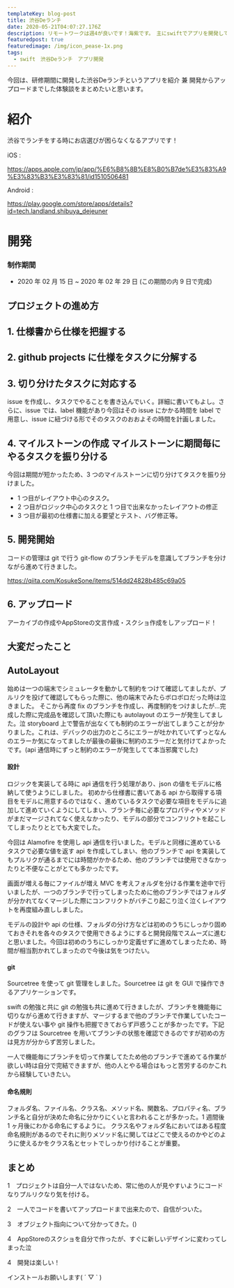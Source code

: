 ```yaml
---
templateKey: blog-post
title: 渋谷Deランチ
date: 2020-05-21T04:07:27.176Z
description: リモートワークは週4が良いです！海紫です。　主にswiftでアプリを開発してます。
featuredpost: true
featuredimage: /img/icon_pease-1x.png
tags:
  - swift　渋谷Deランチ　アプリ開発
---
```

今回は、研修期間に開発した渋谷Deランチというアプリを紹介 兼 開発からアップロードまでした体験談をまとめたいと思います。

# 紹介

渋谷でランチをする時にお店選びが困らなくなるアプリです！

iOS :　

<https://apps.apple.com/jp/app/%E6%B8%8B%E8%B0%B7de%E3%83%A9%E3%83%B3%E3%83%81/id1510506481>

Android :

<https://play.google.com/store/apps/details?id=tech.landland.shibuya_dejeuner>

# 開発

### 制作期間

* 2020 年 02 月 15 日 ~ 2020 年 02 年 29 日 (この期間の内 9 日で完成)

## プロジェクトの進め方

## 1. 仕様書から仕様を把握する

## 2. github projects に仕様をタスクに分解する

## 3. 切り分けたタスクに対応する
issue を作成し、タスクでやることを書き込んでいく。詳細に書いてもよし。さらに、issue では、label 機能があり今回はその issue にかかる時間を label で用意し、issue に紐づける形でそのタスクのおおよその時間を計画しました。

## 4. マイルストーンの作成  マイルストーンに期間毎にやるタスクを振り分ける
今回は期間が短かったため、3 つのマイルストーンに切り分けてタスクを振り分けました。

- 1 つ目がレイアウト中心のタスク。
- 2 つ目がロジック中心のタスクと 1 つ目で出来なかったレイアウトの修正  
- 3 つ目が最初の仕様書に加える要望とテスト、バグ修正等。

## 5. 開発開始 
コードの管理は git で行う
git-flow のブランチモデルを意識してブランチを分けながら進めて行きました。

https://qiita.com/KosukeSone/items/514dd24828b485c69a05

## 6. アップロード
アーカイブの作成やAppStoreの文言作成・スクショ作成をしアップロード！

## 大変だったこと

## AutoLayout

始めは一つの端末でシミュレータを動かして制約をつけて確認してましたが、プルリクを投げて確認してもらった際に、他の端末でみたらボロボロだった時は泣きました。 そこから再度 fix のブランチを作成し、再度制約をつけましたが...完成した際に完成品を確認して頂いた際にも autolayout のエラーが発生してました。泣
storyboard 上で警告が出なくても制約のエラーが出てしまうことが分かりました。これは、デバックの出力のところにエラーが吐かれていてずっとなんのエラーか気になってましたが最後の最後に制約のエラーだと気付けてよかったです。(api 通信時にずっと制約のエラーが発生してて本当邪魔でした)

#### 設計

 ロジックを実装してる時に api 通信を行う処理があり、json の値をモデルに格納して使うようにしました。 初めから仕様書に書いてある api から取得する項目をモデルに用意するのではなく、進めているタスクで必要な項目をモデルに追加して進めていくようにしてしまい、ブランチ毎に必要なプロパティやメソッドがまだマージされてなく使えなかったり、モデルの部分でコンフリクトを起こしてしまったりととても大変でした。

今回は Alamofire を使用し api 通信を行いました。モデルと同様に進めているタスクで必要な値を返す api を作成してしまい、他のブランチで api を実装してもプルリクが通るまでには時間がかかるため、他のブランチでは使用できなかったりと不便なことがとても多かったです。

画面が増える毎にファイルが増え MVC を考えフォルダを分ける作業を途中で行いましたが、一つのブランチで行ってしまったために他のブランチではフォルダが分かれてなくマージした際にコンフリクトがバチこり起こり泣く泣くレイアウトを再度組み直ししました。

モデルの設計や api の仕様、フォルダの分け方などは初めのうちにしっかり固めておきそれを各々のタスクで使用できるようにすると開発段階でスムーズに進むと思いました。今回は初めのうちにしっかり定義せずに進めてしまったため、時間が相当割かれてしまったので今後は気をつけたい。

#### git

Sourcetree を使って git 管理をしました。Sourcetree は git を GUI で操作できるアプリケーションです。

swift の勉強と共に git の勉強も共に進めて行きましたが、ブランチを機能毎に切りながら進めて行きますが、マージするまで他のブランチで作業していたコードが使えない事や git 操作も把握できておらず戸惑うことが多かったです。下記のグラフは Sourcetree を用いてブランチの状態を確認できるのですが初めの方は見方が分からず苦労しました。

 一人で機能毎にブランチを切って作業してたため他のブランチで進めてる作業が欲しい時は自分で完結できますが、他の人とやる場合はもっと苦労するのかこれから経験していきたい。

#### 命名規則

フォルダ名、ファイル名、クラス名、メソッド名、関数名、プロパティ名、ブランチ名と自分が決めた命名に分かりにくいと言われることが多かった。1 週間後 1 ヶ月後にわかる命名にするように。 クラス名やフォルダ名においてはある程度命名規則があるのでそれに則りメソッド名に関してはどこで使えるのかやどのように使えるかをクラス名とセットでしっかり付けることが重要。

## まとめ

1　プロジェクトは自分一人ではないため、常に他の人が見やすいようにコードなりプルリクなり気を付ける。

2　一人でコードを書いてアップロードまで出来たので、自信がついた。

3　オブジェクト指向について分かってきた。()

4　AppStoreのスクショを自分で作ったが、すぐに新しいデザインに変わってしまった泣

4　開発は楽しい！

インストールお願いします( ´ ▽ ` )